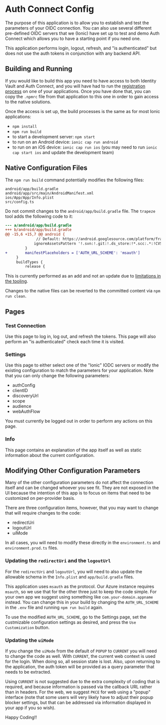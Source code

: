 # Auth Connect Config

The purpose of this application is to allow you to establish and test the parameters of your OIDC connection. You can
also use several different pre-defined OIDC servers that we (Ionic) have set up to test and demo Auth Connect which
allows you to have a starting point if you need one.

This application performs login, logout, refresh, and "is authenticated" but does not use the auth tokens in conjunction with any backend API.

## Building and Running

If you would like to build this app you need to have access to both Identity Vault and Auth Connect, and you will have had to run the <a href="https://ionic.io/docs/supported-plugins/setup#register-your-product-key" target="_blank">registration process</a> on one of your applications. Once you have done that, you can copy the `.npmrc` file from that application to this one in order to gain access to the native solutions.

Once the access is set up, the build processes is the same as for most Ionic applications:

- `npm install`
- `npm run build`
- to start a development server: `npm start`
- to run on an Android device: `ionic cap run android`
- to run on an iOS device: `ionic cap run ios` (you may need to run `ionic cap start ios` and update the development team)

## Native Configuration Files

The `npm run build` command potentially modifies the following files:

```
android/app/build.gradle
android/app/src/main/AndroidManifest.xml
ios/App/App/Info.plist
src/config.ts
```

Do not commit changes to the `android/app/build.gradle` file. The `trapeze` tool adds the following code to it:

```diff
--- a/android/app/build.gradle
+++ b/android/app/build.gradle
@@ -15,6 +15,7 @@ android {
              // Default: https://android.googlesource.com/platform/frameworks/base/+/282e181b58cf72b6ca770dc7ca5f91f135444502/tools/aapt/AaptAssets.cpp#61
             ignoreAssetsPattern '!.svn:!.git:!.ds_store:!*.scc:.*:!CVS:!thumbs.db:!picasa.ini:!*~'
         }
+        manifestPlaceholders = ['AUTH_URL_SCHEME': 'msauth']
     }
     buildTypes {
         release {
```

This is currently performed as an add and not an update due to [limitations in the tooling](https://github.com/ionic-team/trapeze/issues/157).

Changes to the native files can be reverted to the committed content via `npm run clean`.

## Pages

### Test Connection

Use this page to log in, log out, and refresh the tokens. This page will also perform an "is authenticated" check each time it is visited.

### Settings

Use this page to either select one of the "Ionic" IODC servers or modify the existing configuration to match the parameters for your application. Note that you can only change the following parameters:

- authConfig
- clientID
- discoveryUrl
- scope
- audience
- webAuthFlow

You must currently be logged out in order to perform any actions on this page.

### Info

This page contains an explanation of the app itself as well as static information about the current configuration.

## Modifying Other Configuration Parameters

Many of the other configuration parameters do not affect the connection itself and can be changed whoever you see fit.
They are not exposed in the UI because the intention of this app is to focus on items that need to be customized on
per-provider basis.

There are three configuration items, however, that you may want to change that will require changes to the code:

- redirectUri
- logoutUrl
- uiMode

In all cases, you will need to modify these directly in the `environment.ts` and `environment.prod.ts` files.

### Updating the `redirectUri` and the `logoutUrl`

For the `redirectUri` and `logoutUrl`, you will need to also update the allowable schema in the `Info.plist` and
`app/build.gradle` files.

This application uses `msauth` as the protocol. Our Azure instance requires `msauth`, so we use that for the other
three just to keep the code simple. For your own app we suggest using something like `com.your-domain.appname` instead.
You can change this in your build by changing the `AUTH_URL_SCHEME` in the `.env` file and running `npm run build` again.

To use the modified `AUTH_URL_SCHEME`, go to the Settings page, set the custmizable configuration settings as desired,
and press the `Use Customization` button.

### Updating the `uiMode`

If you change the `uiMode` from the default of `POPUP` to `CURRENT` you will need to change the code as well.
With `CURRENT`, the current web context is used for the login. When doing so, all session state is lost. Also, upon
returning to the application, the auth token will be provided as a query parameter that needs to be extracted.

Using `CURRENT` is not suggested due to the extra complexity of coding that is required, and because information is passed via the callback URL rather than in headers. For the web, we suggest `PKCE` for web using a "popup" interface (note that some users will very likely have to adjust their popup blocker settings, but that can be addressed via information displayed in your app if you so wish).

Happy Coding!!
